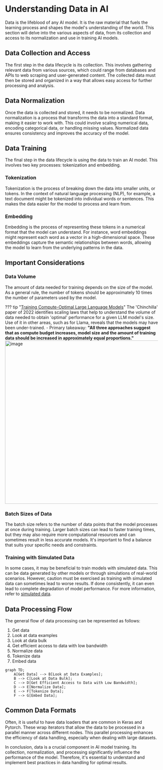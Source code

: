 # Understanding Data in AI

Data is the lifeblood of any AI model. It is the raw material that fuels the learning process and shapes the model's understanding of the world. This section will delve into the various aspects of data, from its collection and access to its normalization and use in training AI models.

## Data Collection and Access

The first step in the data lifecycle is its collection. This involves gathering relevant data from various sources, which could range from databases and APIs to web scraping and user-generated content. The collected data must then be stored and organized in a way that allows easy access for further processing and analysis.

## Data Normalization

Once the data is collected and stored, it needs to be normalized. Data normalization is a process that transforms the data into a standard format, making it easier to work with. This could involve scaling numerical data, encoding categorical data, or handling missing values. Normalized data ensures consistency and improves the accuracy of the model.

## Data Training

The final step in the data lifecycle is using the data to train an AI model. This involves two key processes: tokenization and embedding.

### Tokenization

Tokenization is the process of breaking down the data into smaller units, or tokens. In the context of natural language processing (NLP), for example, a text document might be tokenized into individual words or sentences. This makes the data easier for the model to process and learn from.

### Embedding

Embedding is the process of representing these tokens in a numerical format that the model can understand. For instance, word embeddings might represent each word as a vector in a high-dimensional space. These embeddings capture the semantic relationships between words, allowing the model to learn from the underlying patterns in the data.

## Important Considerations

### Data Volume

The amount of data needed for training depends on the size of the model. As a general rule, the number of tokens should be approximately 10 times the number of parameters used by the model.

??? tip "[Training Compute-Optimal Large Language Models](https://arxiv.org/pdf/2203.15556.pdf)"
    The 'Chinchilla' paper of 2022 identifies scaling laws that help to understand the volume of data needed to obtain 'optimal' performance for a given LLM model's size. Use of it in other areas, such as for Llama, reveals that the models may have been under-trained.
    - Primary takeaway: **"All three approaches suggest that as compute budget increases, model size and the amount of training data should be increased in approximately equal proportions."**
    <img width="538" alt="image" src="https://github.com/ianderrington/genai/assets/76016868/d9243085-2db9-4ef2-91d7-83249fdd6c18">

### Batch Sizes of Data

The batch size refers to the number of data points that the model processes at once during training. Larger batch sizes can lead to faster training times, but they may also require more computational resources and can sometimes result in less accurate models. It's important to find a balance that suits your specific needs and constraints.

### Training with Simulated Data

In some cases, it may be beneficial to train models with simulated data. This can be data generated by other models or through simulations of real-world scenarios. However, caution must be exercised as training with simulated data can sometimes lead to worse results. If done consistently, it can even lead to complete degradation of model performance. For more information, refer to [simulated data](preparation/simulation.md).

## Data Processing Flow

The general flow of data processing can be represented as follows:

1. Get data
2. Look at data examples
3. Look at data bulk
4. Get efficient access to data with low bandwidth
5. Normalize data
6. Tokenize data
7. Embed data

```mermaid
graph TD;
    A[Get Data] --> B[Look at Data Examples];
    B --> C[Look at Data Bulk];
    C --> D[Get Efficient Access to Data with Low Bandwidth];
    D --> E[Normalize Data];
    E --> F[Tokenize Data];
    F --> G[Embed Data];
```

## Common Data Formats

Often, it is useful to have data loaders that are common in Keras and Pytorch. These wrap iterators that allow the data to be processed in a parallel manner across different nodes. This parallel processing enhances the efficiency of data handling, especially when dealing with large datasets.

In conclusion, data is a crucial component in AI model training. Its collection, normalization, and processing significantly influence the performance of the model. Therefore, it's essential to understand and implement best practices in data handling for optimal results.
